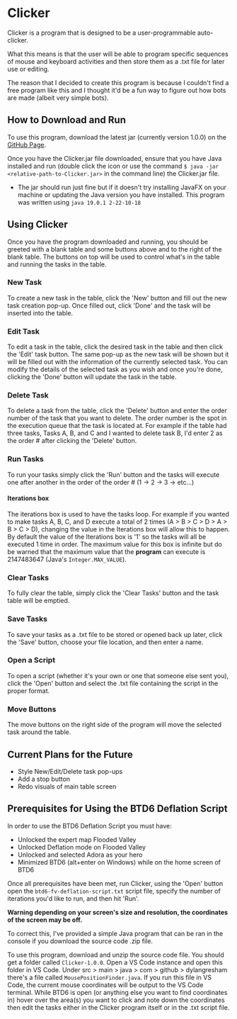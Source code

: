 # Clicker

Clicker is a program that is designed to be a user-programmable auto-clicker.

What this means is that the user will be able to program specific sequences of mouse and keyboard activities and then store them as a .txt file for later use or editing.

The reason that I decided to create this program is because I couldn't find a free program like this and I thought it'd be a fun way to figure out how bots are made (albeit very simple bots).

## How to Download and Run

To use this program, download the latest jar (currently version 1.0.0) on the [GitHub Page](https://github.com/DylanGresham/Clicker).

Once you have the Clicker.jar file downloaded, ensure that you have Java installed and run (double click the icon or use the command `$ java -jar <relative-path-to-Clicker.jar>` in the command line) the Clicker.jar file.

* The jar should run just fine but if it doesn't try installing JavaFX on your machine or updating the Java version you have installed. This program was written using `java 19.0.1 2-22-10-18`

## Using Clicker

Once you have the program downloaded and running, you should be greeted with a blank table and some buttons above and to the right of the blank table. The buttons on top will be used to control what's in the table and running the tasks in the table.

### New Task

To create a new task in the table, click the 'New' button and fill out the new task creation pop-up. Once filled out, click 'Done' and the task will be inserted into the table.
### Edit Task

To edit a task in the table, click the desired task in the table and then click the 'Edit' task button. The same pop-up as the new task will be shown but it will be filled out with the information of the currently selected task. You can modify the details of the selected task as you wish and once you're done, clicking the 'Done' button will update the task in the table.

### Delete Task

To delete a task from the table, click the 'Delete' button and enter the order number of the task that you want to delete. The order number is the spot in the execution queue that the task is located at. For example if the table had three tasks, Tasks A, B, and C and I wanted to delete task B, I'd enter 2 as the order # after clicking the 'Delete' button.

### Run Tasks

To run your tasks simply click the 'Run' button and the tasks will execute one after another in the order of the order # (1 &rarr; 2 &rarr; 3 &rarr; etc...)
#### Iterations box

The iterations box is used to have the tasks loop. For example if you wanted to make tasks A, B, C, and D execute a total of 2 times (A > B > C > D > A > B > C > D), changing the value in the Iterations box will allow this to happen. By default the value of the Iterations box is '1' so the tasks will all be executed 1 time in order. The maximum value for this box is infinite but do be warned that the maximum value that the <strong>program</strong> can execute is 2147483647 (Java's `Integer.MAX_VALUE`).

### Clear Tasks

To fully clear the table, simply click the 'Clear Tasks' button and the task table will be emptied.

### Save Tasks

To save your tasks as a .txt file to be stored or opened back up later, click the 'Save' button, choose your file location, and then enter a name.

### Open a Script

To open a script (whether it's your own or one that someone else sent you), click the 'Open' button and select the .txt file containing the script in the proper format.

### Move Buttons

The move buttons on the right side of the program will move the selected task around the table.

## Current Plans for the Future

* Style New/Edit/Delete task pop-ups
* Add a stop button
* Redo visuals of main table screen

## Prerequisites for Using the BTD6 Deflation Script

In order to use the BTD6 Deflation Script you must have:

* Unlocked the expert map Flooded Valley
* Unlocked Deflation mode on Flooded Valley
* Unlocked and selected Adora as your hero
* Minimized BTD6 (alt+enter on Windows) while on the home screen of BTD6

Once all prerequisites have been met, run Clicker, using the 'Open' button open the `btd6-fv-deflation-script.txt` script file, specify the number of iterations you'd like to run, and then hit 'Run'.

<strong>Warning depending on your screen's size and resolution, the coordinates of the screen may be off.</strong>

To correct this, I've provided a simple Java program that can be ran in the console if you download the source code .zip file.

To use this program, download and unzip the source code file. You should get a folder called `Clicker-1.0.0`. Open a VS Code instance and open this folder in VS Code. Under src > main > java > com > github > dylangresham there's a file called `MousePositionFinder.java`. If you run this file in VS Code, the current mouse coordinates will be output to the VS Code terminal. While BTD6 is open (or anything else you want to find coordinates in) hover over the area(s) you want to click and note down the coordinates then edit the tasks either in the Clicker program itself or in the .txt script file.